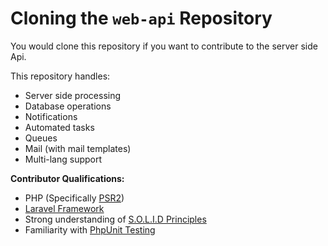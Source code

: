 # Cloning the `web-api` Repository
You would clone this repository if you want to contribute to the server side Api. 

This repository handles:
 * Server side processing
 * Database operations
 * Notifications
 * Automated tasks
 * Queues
 * Mail (with mail templates)
 * Multi-lang support
 
**Contributor Qualifications:**
 * PHP (Specifically [PSR2](https://www.php-fig.org/psr/psr-2/))
 * [Laravel Framework](https://laravel.com/docs/5.7)
 * Strong understanding of [S.O.L.I.D Principles](https://medium.com/prod-io/solid-principles-takeaways-ec0825a07247)
 * Familiarity with [PhpUnit Testing](https://laravel.com/docs/5.7/testing)